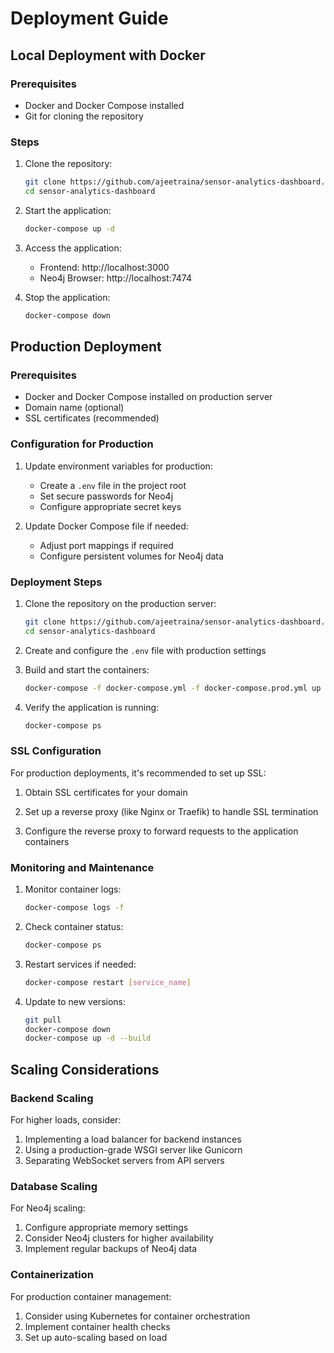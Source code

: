 # Deployment Guide

## Local Deployment with Docker

### Prerequisites

- Docker and Docker Compose installed
- Git for cloning the repository

### Steps

1. Clone the repository:
   ```bash
   git clone https://github.com/ajeetraina/sensor-analytics-dashboard.git
   cd sensor-analytics-dashboard
   ```

2. Start the application:
   ```bash
   docker-compose up -d
   ```

3. Access the application:
   - Frontend: http://localhost:3000
   - Neo4j Browser: http://localhost:7474

4. Stop the application:
   ```bash
   docker-compose down
   ```

## Production Deployment

### Prerequisites

- Docker and Docker Compose installed on production server
- Domain name (optional)
- SSL certificates (recommended)

### Configuration for Production

1. Update environment variables for production:
   - Create a `.env` file in the project root
   - Set secure passwords for Neo4j
   - Configure appropriate secret keys

2. Update Docker Compose file if needed:
   - Adjust port mappings if required
   - Configure persistent volumes for Neo4j data

### Deployment Steps

1. Clone the repository on the production server:
   ```bash
   git clone https://github.com/ajeetraina/sensor-analytics-dashboard.git
   cd sensor-analytics-dashboard
   ```

2. Create and configure the `.env` file with production settings

3. Build and start the containers:
   ```bash
   docker-compose -f docker-compose.yml -f docker-compose.prod.yml up -d --build
   ```

4. Verify the application is running:
   ```bash
   docker-compose ps
   ```

### SSL Configuration

For production deployments, it's recommended to set up SSL:

1. Obtain SSL certificates for your domain

2. Set up a reverse proxy (like Nginx or Traefik) to handle SSL termination

3. Configure the reverse proxy to forward requests to the application containers

### Monitoring and Maintenance

1. Monitor container logs:
   ```bash
   docker-compose logs -f
   ```

2. Check container status:
   ```bash
   docker-compose ps
   ```

3. Restart services if needed:
   ```bash
   docker-compose restart [service_name]
   ```

4. Update to new versions:
   ```bash
   git pull
   docker-compose down
   docker-compose up -d --build
   ```

## Scaling Considerations

### Backend Scaling

For higher loads, consider:

1. Implementing a load balancer for backend instances
2. Using a production-grade WSGI server like Gunicorn
3. Separating WebSocket servers from API servers

### Database Scaling

For Neo4j scaling:

1. Configure appropriate memory settings
2. Consider Neo4j clusters for higher availability
3. Implement regular backups of Neo4j data

### Containerization

For production container management:

1. Consider using Kubernetes for container orchestration
2. Implement container health checks
3. Set up auto-scaling based on load
